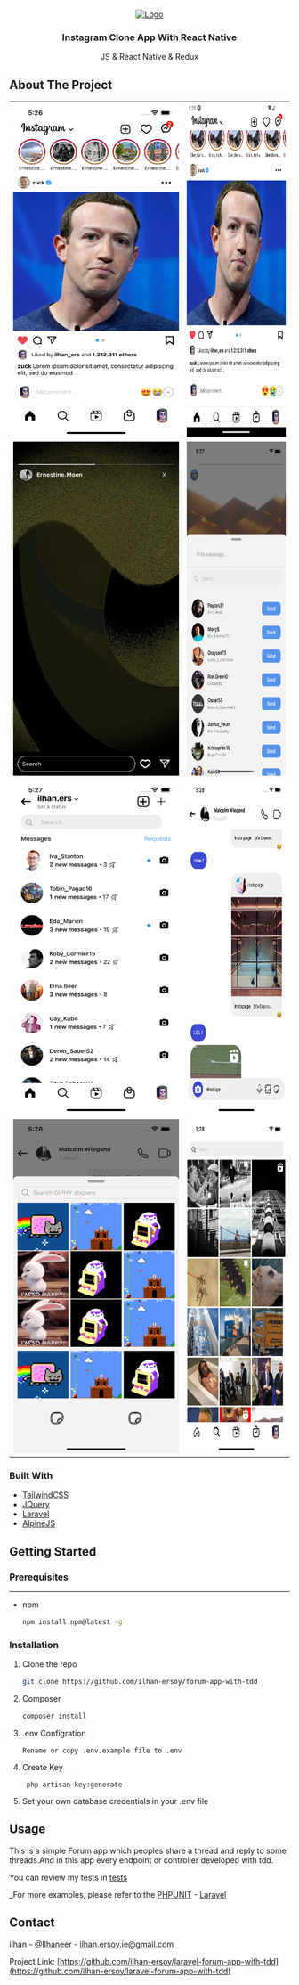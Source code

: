 


<!-- PROJECT LOGO -->
<br />
<p align="center">
  <a href="https://github.com/othneildrew/Best-README-Template">
    <img src="https://d33wubrfki0l68.cloudfront.net/554c3b0e09cf167f0281fda839a5433f2040b349/ecfc9/img/header_logo.svg" alt="Logo" width="80" height="80">
  </a>

<h3 align="center">Instagram Clone App With React Native</h3>

  <p align="center">
    JS & React Native & Redux
    <br />
  </p>
</p>





<!-- ABOUT THE PROJECT -->
## About The Project
<table>
    <tr>
        <td><img src="https://github.com/ilhan-ersoy/react-native-instagram-clone/blob/master/screenShots/ios_1.png" width="300" height="600"></td>
        <td><img src="https://github.com/ilhan-ersoy/react-native-instagram-clone/blob/master/screenShots/android_1.png" width="300" height="600"></td>
    </tr>
    <tr>
        <td><img src="https://github.com/ilhan-ersoy/react-native-instagram-clone/blob/master/screenShots/2.png" width="500" height="600"></td>
        <td><img src="https://github.com/ilhan-ersoy/react-native-instagram-clone/blob/master/screenShots/3.png" width="300" height="600"></td>
    </tr>
    <tr>
        <td><img src="https://github.com/ilhan-ersoy/react-native-instagram-clone/blob/master/screenShots/4.png" width="300" height="600"></td>
        <td><img src="https://github.com/ilhan-ersoy/react-native-instagram-clone/blob/master/screenShots/5.png" width="300" height="600"></td>
    </tr>
    <tr>
        <td><img src="https://github.com/ilhan-ersoy/react-native-instagram-clone/blob/master/screenShots/6.png" width="300" height="600"></td>
        <td><img src="https://github.com/ilhan-ersoy/react-native-instagram-clone/blob/master/screenShots/7.png" width="300" height="600"></td>
    </tr>
</table>


### Built With

* [TailwindCSS](https://tailwindcss.com/)
* [JQuery](https://jquery.com)
* [Laravel](https://laravel.com)
* [AlpineJS](https://alpinejs.dev/)



<!-- GETTING STARTED -->
## Getting Started

### Prerequisites

------
* npm
  ```sh
  npm install npm@latest -g
  ```

### Installation



1. Clone the repo
   ```sh
   git clone https://github.com/ilhan-ersoy/forum-app-with-tdd
   ```
2. Composer
   ```sh
   composer install
   ```
3. .env Configration
   ```
   Rename or copy .env.example file to .env
   ```
4. Create Key
   ```
    php artisan key:generate
   ```
5. Set your own database credentials in your .env file

<!-- USAGE EXAMPLES -->
## Usage

This is a simple Forum app which peoples share a thread and reply to some threads.And in this app every endpoint or controller developed with tdd.

You can review my tests in [tests](https://github.com/ilhan-ersoy/laravel-forum-app-with-tdd/tree/master/tests)


_For more examples, please refer to the [PHPUNIT](https://phpunit.de/) -
[Laravel](https://laravel.com/)






<!-- CONTACT -->
## Contact

ilhan - [@Ilhaneer](https://twitter.com/Ilhaneer) - ilhan.ersoy.ie@gmail.com

Project Link: [https://github.com/ilhan-ersoy/laravel-forum-app-with-tdd](https://github.com/ilhan-ersoy/laravel-forum-app-with-tdd)





<!-- MARKDOWN LINKS & IMAGES -->
<!-- https://www.markdownguide.org/basic-syntax/#reference-style-links -->
[contributors-shield]: https://img.shields.io/github/contributors/othneildrew/Best-README-Template.svg?style=for-the-badge
[contributors-url]: https://github.com/othneildrew/Best-README-Template/graphs/contributors
[forks-shield]: https://img.shields.io/github/forks/othneildrew/Best-README-Template.svg?style=for-the-badge
[forks-url]: https://github.com/othneildrew/Best-README-Template/network/members
[stars-shield]: https://img.shields.io/github/stars/othneildrew/Best-README-Template.svg?style=for-the-badge
[stars-url]: https://github.com/othneildrew/Best-README-Template/stargazers
[issues-shield]: https://img.shields.io/github/issues/othneildrew/Best-README-Template.svg?style=for-the-badge
[issues-url]: https://github.com/othneildrew/Best-README-Template/issues
[license-shield]: https://img.shields.io/github/license/othneildrew/Best-README-Template.svg?style=for-the-badge
[license-url]: https://github.com/othneildrew/Best-README-Template/blob/master/LICENSE.txt
[linkedin-shield]: https://img.shields.io/badge/-LinkedIn-black.svg?style=for-the-badge&logo=linkedin&colorB=555

[product-screenshot-1]: images/1.png
[product-screenshot-2]: images/2.png
[product-screenshot-3]: images/3.png
[product-screenshot-4]: images/4.png
[product-screenshot-5]: images/5.png


